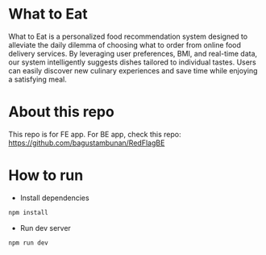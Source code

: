 # What to Eat

What to Eat is a personalized food recommendation system designed to alleviate the daily dilemma of choosing what to order from online food delivery services. By leveraging user preferences, BMI, and real-time data, our system intelligently suggests dishes tailored to individual tastes. Users can easily discover new culinary experiences and save time while enjoying a satisfying meal.

# About this repo
This repo is for FE app. For BE app, check this repo: https://github.com/bagustambunan/RedFlagBE

# How to run
- Install dependencies
```bash
npm install
```
- Run dev server
```bash
npm run dev
```
